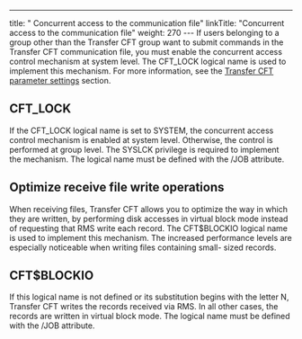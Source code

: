 ---
title: " Concurrent access to the communication file"
linkTitle: "Concurrent access to the communication file"
weight: 270
--- If users belonging to a group other than the Transfer CFT group want to submit commands in the Transfer CFT communication file, you must enable the concurrent access control mechanism at system level. The CFT_LOCK logical name is used to implement this mechanism. For more information, see the [Transfer CFT parameter settings]() section.

## CFT_LOCK

If the CFT_LOCK logical name is set to SYSTEM, the concurrent access control mechanism is enabled at system level. Otherwise, the control is performed at group level. The SYSLCK privilege is required to implement the mechanism. The logical name must be defined with the /JOB attribute.

## Optimize receive file write operations

When receiving files, Transfer CFT allows you to optimize the way in which they are written, by performing disk accesses in virtual block mode instead of requesting that RMS write each record. The CFT$BLOCKIO logical name is used to implement this mechanism. The increased performance levels are especially noticeable when writing files containing small- sized records.

## CFT$BLOCKIO

If this logical name is not defined or its substitution begins with the letter N, Transfer CFT writes the records received via RMS. In all other cases, the records are written in virtual block mode. The logical name must be defined with the /JOB attribute.
